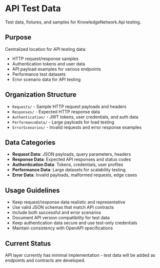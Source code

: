 # API Test Data

Test data, fixtures, and samples for KnowledgeNetwork.Api testing.

## Purpose
Centralized location for API testing data:
- HTTP request/response samples
- Authentication tokens and user data
- API payload examples for various endpoints
- Performance test datasets
- Error scenario data for API testing

## Organization Structure
- `Requests/` - Sample HTTP request payloads and headers
- `Responses/` - Expected HTTP response data
- `Authentication/` - JWT tokens, user credentials, and auth data
- `PerformanceData/` - Large payloads for load testing
- `ErrorScenarios/` - Invalid requests and error response examples

## Data Categories
- **Request Data**: JSON payloads, query parameters, headers
- **Response Data**: Expected API responses and status codes
- **Authentication Data**: Tokens, credentials, user profiles
- **Performance Data**: Large datasets for scalability testing
- **Error Data**: Invalid payloads, malformed requests, edge cases

## Usage Guidelines
- Keep request/response data realistic and representative
- Use valid JSON schemas that match API contracts
- Include both successful and error scenarios
- Document API version compatibility for test data
- Keep authentication data secure and use test-only credentials
- Maintain consistency with OpenAPI specifications

## Current Status
API layer currently has minimal implementation - test data will be added as endpoints and contracts are developed.